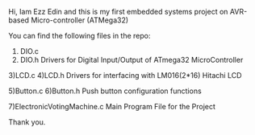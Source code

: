 Hi,
Iam Ezz Edin and this is my first embedded systems project on AVR-based Micro-controller (ATMega32)

You can find the following files in the repo:

1) DIO.c
2) DIO.h
Drivers for Digital Input/Output of ATmega32 MicroController

3)LCD.c
4)LCD.h
Drivers for interfacing with LM016(2*16) Hitachi LCD

5)Button.c
6)Button.h
Push button configuration functions

7)ElectronicVotingMachine.c
Main Program File for the Project

Thank you.
